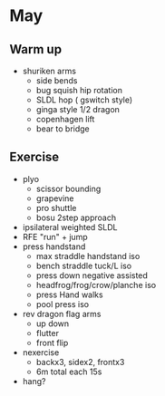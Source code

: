 # May
## Warm up
- shuriken arms
    - side bends
    - bug squish hip rotation
    - SLDL hop ( gswitch style)
    - ginga style 1/2 dragon
    - copenhagen lift
    - bear to bridge
## Exercise
- plyo
	- scissor bounding
	- grapevine
	- pro shuttle
	- bosu 2step approach
- ipsilateral weighted SLDL
- RFE "run" + jump
- press handstand
	- max straddle handstand iso
	- bench straddle tuck/L iso
	- press down negative assisted
	- headfrog/frog/crow/planche iso
	- press Hand walks
	- pool press iso
- rev dragon flag arms
	- up down
	- flutter
	- front flip
- nexercise
	- backx3, sidex2, frontx3
	- 6m total each 15s
- hang?
